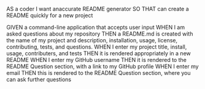 AS a coder
I want anaccurate README generator
SO THAT can create a README quickly for a new project

  GIVEN a command-line application that accepts user input
  WHEN I am asked questions about my repository
  THEN a README.md is created with the name of my project and description, installation, usage, license, contributing, tests, and questions.
  WHEN I enter my project title, install, usage, contributers, and tests
  THEN it is rendered  appropriately in a new README
  WHEN I enter my GitHub username
  THEN it is rendered to the README Question section, with a link to my GitHub profile
  WHEN I enter my email
  THEN this is rendered to the README Question section, where you can ask further questions
